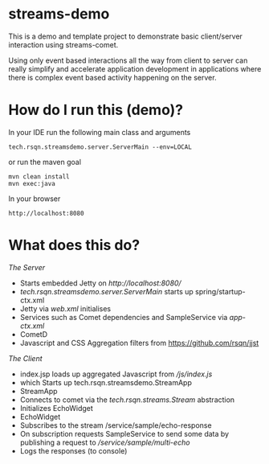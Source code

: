 # streams-demo
This is a demo and template project to demonstrate basic client/server interaction using streams-comet.

Using only event based interactions all the way from client to server can really simplify and accelerate application development in applications
where there is complex event based activity happening on the server.


How do I run this (demo)?
=========================

In your IDE run the following main class and arguments
```
tech.rsqn.streamsdemo.server.ServerMain --env=LOCAL
```

or run the maven goal

```
mvn clean install
mvn exec:java
```

In your browser
```
http://localhost:8080
```




What does this do?
==================

_The Server_
- Starts embedded Jetty on _http://localhost:8080/_
 - _tech.rsqn.streamsdemo.server.ServerMain_ starts up spring/startup-ctx.xml
- Jetty via _web.xml_ initialises 
 - Services such as Comet dependencies and SampleService via _app-ctx.xml_
 - CometD 
 - Javascript and CSS Aggregation filters from https://github.com/rsqn/jjst
 
 
_The Client_ 
- index.jsp loads up aggregated Javascript from _/js/index.js_
 - which Starts up tech.rsqn.streamsdemo.StreamApp
- StreamApp 
 - Connects to comet via the _tech.rsqn.streams.Stream_ abstraction
 - Initializes EchoWidget
- EchoWidget
 - Subscribes to the stream /service/sample/echo-response
 - On subscription requests SampleService to send some data by publishing a request to _/service/sample/multi-echo_
 - Logs the responses (to console)
